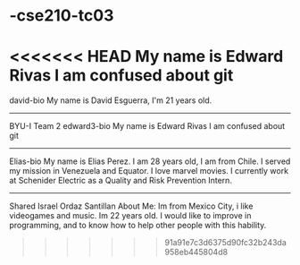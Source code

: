 # -cse210-tc03
<<<<<<< HEAD
My name is Edward Rivas
I am confused about git
=======

david-bio
My name is David Esguerra, I'm 21 years old.
      
-----------
BYU-I Team 2
edward3-bio
My name is Edward Rivas
I am confused about git

--------
Elias-bio
My name is Elias Perez.
I am 28 years old, I am from Chile. I served my mission in Venezuela and Equator. 
I love marvel movies. I currently work at Schenider Electric as a Quality and Risk Prevention Intern.

--------
Shared Israel Ordaz Santillan
About Me: Im from Mexico City, i like videogames and music. 
Im 22 years old. I would like to improve in programming, and to 
know how to help other people with this hability.

>>>>>>> 91a91e7c3d6375d90fc32b243da958eb445804d8
